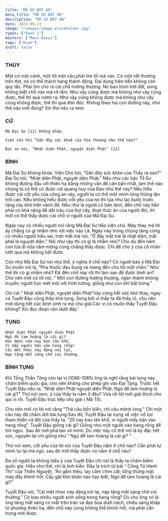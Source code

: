 ```yaml
---
title: "MÃ SƯ BẤT AN"
meta_title: "MÃ SƯ BẤT AN"
description: "MÃ SƯ BẤT AN"
date: 2024-09-13
image: "/images/image-placeholder.jpg"
types: ["Koan 1"]
masters: ["Mazu Daoyi"]
tags: ["Koan"]
draft: false
---
```


### THÙY 
Một cơ một cảnh, một lời một câu,phải tìm lối mà vào.
Có một vết thương trên thịt, nó có thể thành hang thành động.
Đại dụng hiện tiền không còn quy tắc.
Phải tìm cho ra cái chỗ hướng thượng.
Nó bao trùm trời đất, song không biết chỗ nào mà rờ rẫm.
Như vậy cũng được mà không như vậy cũng được, thế thì quá rườm ra.
Như vậy cũng không được mà không như vậy cũng không được, thế thì quá đơn độc.
Không theo hai con đường này, như thế nào mới đúng? Xin thử nêu ra xem.


### CỬ 
```
Mã Đại Sư [11] không khỏe.

Viện chủ hỏi “Gần đây sức khoẻ của hòa thượng như thế nào?"

Đại sư nói, “Nhật diện Phật, nguyệt diện Phật" [12]
```

### BÌNH 
Mã Đại Sư không khỏe. Viện Chủ hỏi, “Gần đây sức khỏe của Thầy ra sao?” Đại Sư nói, “Nhật diện Phật, nguyệt diện Phật.” Nếu như các bậc Tổ Sư không đương đầu với thiên hạ bằng những vấn đề căn bản nhất, làm thế nào chúng ta có thể có được cái quang huy của Đạo như thế này? Nếu hiểu được cái cốt yếu của công án này, người ta có thể một mình lửng thửng tận trời cao. Nếu không hiểu được cốt yếu của nó thì tựa như lạc bước trước rặng cây khô trên vách đá. Nếu như là người có bản lãnh, đến chỗ này hẳn phải có khả năng để dắt trâu của thợ cầy, đoạt thức ăn của người đói, thì mới có thể thấy được cái chỗ vì người của Mã Đại Sư.

Ngày nay có nhiều người nói rằng Mã Đại Sư tiếp viện chủ. May thay mà lời ấy chẳng có gì nhằm nhò với việc này cả. Ngày nay trong chúng tăng cũng có nhiều người hiểu sai, trợn mắt mà nói, “Ở đây mắt trái là nhật diện, mắt phải là nguyệt diện.” Nói như vậy thì có gì là nhằm nhò? Cho dù đến năm con lừa đi nữa nằm mộng cũng chẳng thấy được. Chỉ để cho ý của cổ nhân lướt qua mà không bắt được.

Còn như Mã Đại Sư nói như thế, ý nghĩa ở chỗ nào? Có người bảo ý Mã Đại Sư muốn nói là, “Pha thuốc đau bụng và mang đến cho tôi một chén.” Như thế thì có gì nhằm nhò? Đã đến chỗ này rồi thì làm sao để được bình an? Cho nên mới có lời nói, “ Một con đường hướng thượng, ngàn thánh không truyền; người học mệt mỏi với hình tướng, giống như con khỉ bắt bóng.”

Chỉ cái “ Nhật diện Phật, nguyệt diện Phật”này cũng hết sức khó thay, ngay cả Tuyết Đậu cũng thấy khó tụng. Song bởi vì thầy ta đã thấy rõ, cho nên mới dùng hết sức bình sinh ra mà chú giải.Các vị có muốn thấy Tuyết Đậu không? Xin đọc đoạn văn dưới đây.’

### TỤNG
```
Nhật diện Phật nguyệt diện Phật
Ngũ đế tam hoàng là cái gì?
Hai mươi năm nay bao tân khổ,
Vì mấy người bận vào hang rồng!
Cái mệt nhọc này đáng nói lại,
Nạp tăng mắt sáng chớ coi thường.
```

### BÌNH TỤNG
Khi Tống Thần Tông còn tại vị (1086-1085) ông ta nghĩ rằng bài tụng này châm biếm quốc gia, cho nên không cho phép ghi vào Đại Tạng. Trước hết Tuyết Đậu nêu ra, “Nhật diện Phật nguyệt diện Phật, Ngũ đế tam hoàng là cái gì?” Thử nói xem, ý của thầy ta nằm ở đâu? Vừa rồi tôi mới giải thích cho quí vị rồi. Tuyết Đậu trực tiếp chú giải ( Mã Tổ). 

Cho nên mới có lời nói rằng “Thả câu bốn biển, chỉ câu mãnh long.” 
Chỉ một câu này đã chấm dứt bài tụng.Sau đó, Tuyết Đậu lại vụng về việc nổ lực tham thiền cả đời của thầy ta. “20 nay bao tân khổ, vì người mấy bận vào hang rồng”. Tuyết Đậu giống cái gì? Giống như một người vào hang rồng để tìm ngọc. Sau đó mới phá tan vô minh. Dù việc này có thể nói là kỳ đặc hết sức, nguyên lai chỉ giống như “ Ngũ đế tam hoàng là cái gì? “ 

Thử nói xem, cốt yếu của lời nói của Tuyết Đậu nằm ở chổ nào? 
Cần phải tự mình lui lại mà ngó, sau đó mới thấy được nó nằm ở chỗ nào?

Đa số người ta không hiểu ý của Tuyết Đậu chỉ nói là thầy ta châm biếm quốc gia. 
Hiểu như thế, chỉ là tình kiến. Đây là trích từ bài “ Công Tử Hành Thi” của Thiền Nguyệt, “Áo gấm thêu, tay cầm chim cắt; lững thững mặt mày đầy khinh hốt. Cấy gặt khó khăn nào hay biết, Ngũ đế tam hoàng là cái gì?” 

Tuyết Đậu nói, “Cái mệt nhọc này đáng nói lại, nạp tăng mắt sáng chớ coi thường.” 
Có bao nhiêu người sinh sống trong hang rồng? 
Dù cho ông có là ông tăng mắt sáng có mắt trên trán và đạo bùa dưới nách, chiếu sáng khắp tứ phương thiên hạ, đến chỗ này cũng không thể khinh hốt, mà phải cẩn trọng mới được.
